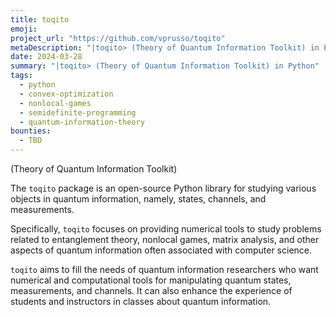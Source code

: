 ```yaml
---
title: toqito
emoji: 
project_url: "https://github.com/vprusso/toqito"
metaDescription: "|toqito> (Theory of Quantum Information Toolkit) in Python"
date: 2024-03-28
summary: "|toqito> (Theory of Quantum Information Toolkit) in Python"
tags:
  - python
  - convex-optimization
  - nonlocal-games
  - semidefinite-programming
  - quantum-information-theory
bounties:
  - TBD
---
```


(Theory of Quantum Information Toolkit)

The `toqito` package is an open-source Python library for studying various objects in quantum information, namely, states, channels, and measurements.

Specifically, `toqito` focuses on providing numerical tools to study problems related to entanglement theory, nonlocal games, matrix analysis, and other aspects of quantum information often associated with computer science.

`toqito` aims to fill the needs of quantum information researchers who want numerical and computational tools for manipulating quantum states, measurements, and channels. It can also enhance the experience of students and instructors in classes about quantum information.
